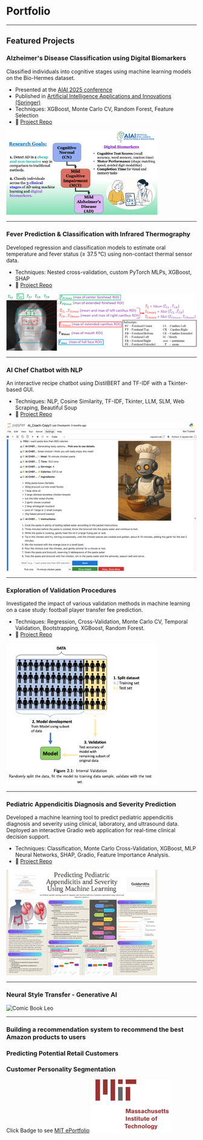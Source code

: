 # Portfolio
---

## Featured Projects

### Alzheimer's Disease Classification using Digital Biomarkers
Classified individuals into cognitive stages using machine learning models on the Bio-Hermes dataset. 
- Presented at the [AIAI 2025 conference](https://ifipaiai.org/2025/)
- Published in [Artificial Intelligence Applications and Innovations (Springer)](https://link.springer.com/chapter/10.1007/978-3-031-96235-6_5)
- Techniques: XGBoost, Monte Carlo CV, Random Forest, Feature Selection  
- 📂 [Project Repo](https://github.com/EoinHoustoun/Alzheimers_Biohermes/blob/main/README.md) 

<img src="docs/assets/Research_Image.png" width="400"/>

---

### Fever Prediction & Classification with Infrared Thermography
Developed regression and classification models to estimate oral temperature and fever status (≥ 37.5 °C) using non-contact thermal sensor data.
- Techniques: Nested cross-validation, custom PyTorch MLPs, XGBoost, SHAP
- 📂 [Project Repo](https://github.com/EoinHoustoun/Infrared_Thermography/blob/main/README.md)

<img src="docs/assets/infra.png" width="600"/>

---

### AI Chef Chatbot with NLP
An interactive recipe chatbot using DistilBERT and TF-IDF with a Tkinter-based GUI.  
- Techniques: NLP, Cosine Similarity, TF-IDF, Tkinter, LLM, SLM, Web Scraping, Beautiful Soup  
- 📂 [Project Repo](https://github.com/EoinHoustoun/AI_Chef/blob/main/README.md)

<img src="docs/assets/ai_chef.png" width="550"/>

---

### Exploration of Validation Procedures
Investigated the impact of various validation methods in machine learning on a case study: football player transfer fee prediction.
- Techniques: Regression, Cross-Validation, Monte Carlo CV, Temporal Validation, Bootstrapping, XGBoost, Random Forest.
- 📂 [Project Repo](https://github.com/EoinHoustoun/Final-Year-Project/blob/main/README.md)

<img src="docs/assets/int_val.png" width="400"/>

---

### Pediatric Appendicitis Diagnosis and Severity Prediction
Developed a machine learning tool to predict pediatric appendicitis diagnosis and severity using clinical, laboratory, and ultrasound data. Deployed an interactive Gradio web application for real-time clinical decision support.
- Techniques: Classification, Monte Carlo Cross-Validation, XGBoost, MLP Neural Networks, SHAP, Gradio, Feature Importance Analysis.
- 📂 [Project Repo](https://github.com/EoinHoustoun/Pediatric_Appendicitis/blob/main/README.md)

<img src="docs/assets/poster.png" width="400"/>

---
### Neural Style Transfer - Generative AI

![Comic Book Leo](https://github.com/EoinHoustoun/Eoin_Houstoun/blob/master/style_transfer6.gif?raw=true)

---
### Building a recommendation system to recommend the best Amazon products to users
### Predicting Potential Retail Customers 
### Customer Personality Segmentation

Click Badge to see [MIT ePortfolio](https://www.mygreatlearning.com/eportfolio/eoin-houstoun)
[![MIT ePortfolio](docs/assets/MIT_BADGE.png)](https://www.mygreatlearning.com/eportfolio/eoin-houstoun)



